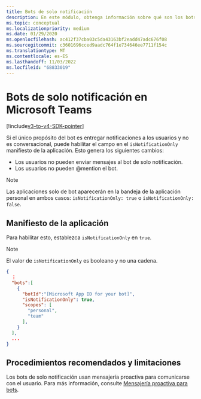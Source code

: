 ```yaml
---
title: Bots de solo notificación
description: En este módulo, obtenga información sobre qué son los bots de solo notificación en Microsoft Teams, el manifiesto de la aplicación y sus procedimientos recomendados y limitaciones.
ms.topic: conceptual
ms.localizationpriority: medium
ms.date: 01/29/2020
ms.openlocfilehash: ac412f37cba03c5da43163bf2eadd47adc676f08
ms.sourcegitcommit: c3601696cced9aadc764f1e734646ee7711f154c
ms.translationtype: MT
ms.contentlocale: es-ES
ms.lasthandoff: 11/03/2022
ms.locfileid: "68833019"
---
```

# <a name="notification-only-bots-in-microsoft-teams"></a>Bots de solo notificación en Microsoft Teams

[!include[v3-to-v4-SDK-pointer](~/includes/v3-to-v4-pointer-bots.md)]

Si el único propósito del bot es entregar notificaciones a los usuarios y no es conversacional, puede habilitar el campo en el `isNotificationOnly` manifiesto de la aplicación. Esto genera los siguientes cambios:

* Los usuarios no pueden enviar mensajes al bot de solo notificación.
* Los usuarios no pueden @mention el bot.

> [!NOTE]
> Las aplicaciones solo de bot aparecerán en la bandeja de la aplicación personal en ambos casos: `isNotificationOnly: true` o `isNotificationOnly: false`.

## <a name="app-manifest"></a>Manifiesto de la aplicación

Para habilitar esto, establezca `isNotificationOnly` en `true`.

> [!NOTE]
> El valor de `isNotificationOnly` es booleano y no una cadena.

```json
{
  ⋮
  "bots":[
    {
      "botId":"[Microsoft App ID for your bot]",
      "isNotificationOnly": true,
      "scopes": [
        "personal",
        "team"
      ],
    }
  ],
  ...
}
```

## <a name="best-practices-and-limitations"></a>Procedimientos recomendados y limitaciones

Los bots de solo notificación usan mensajería proactiva para comunicarse con el usuario. Para más información, consulte [Mensajería proactiva para bots](~/resources/bot-v3/bot-conversations/bots-conv-proactive.md).
